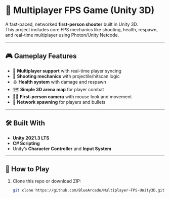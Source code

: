 # 🔫 Multiplayer FPS Game (Unity 3D)

A fast-paced, networked **first-person shooter** built in Unity 3D.  
This project includes core FPS mechanics like shooting, health, respawn, and real-time multiplayer using Photon/Unity Netcode.

---

## 🎮 Gameplay Features

- 👤 **Multiplayer support** with real-time player syncing
- 🔫 **Shooting mechanics** with projectile/hitscan logic
- 🩸 **Health system** with damage and respawn
- 🗺️ **Simple 3D arena map** for player combat
- 🧍‍♂️ **First-person camera** with mouse look and movement
- 📶 **Network spawning** for players and bullets

---

## 🛠 Built With

- **Unity 2021.3 LTS**
- **C# Scripting**
- Unity’s **Character Controller** and **Input System**


---

## 🚀 How to Play

1. Clone this repo or download ZIP:
   ```bash
   git clone https://github.com/BlueArcade/Multiplayer-FPS-Unity3D.git
